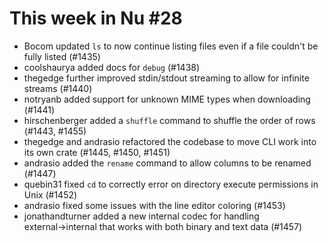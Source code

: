 # This week in Nu #28

- Bocom updated `ls` to now continue listing files even if a file couldn't be fully listed (#1435)
- coolshaurya added docs for `debug` (#1438)
- thegedge further improved stdin/stdout streaming to allow for infinite streams (#1440)
- notryanb added support for unknown MIME types when downloading (#1441)
- hirschenberger added a `shuffle` command to shuffle the order of rows (#1443, #1455)
- thegedge and andrasio refactored the codebase to move CLI work into its own crate (#1445, #1450, #1451)
- andrasio added the `rename` command to allow columns to be renamed (#1447)
- quebin31 fixed `cd` to correctly error on directory execute permissions in Unix (#1452)
- andrasio fixed some issues with the line editor coloring (#1453)
- jonathandturner added a new internal codec for handling external→internal that works with both binary and text data (#1457)

